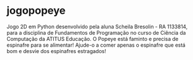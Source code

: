 ﻿# jogopopeye
Jogo 2D em Python desenvolvido pela aluna Scheila Bresolin - RA 1133814, para a disciplina de Fundamentos de Programação no curso de Ciência da Computação da ATITUS Educação. 
O Popeye está faminto e precisa de espinafre para se alimentar! Ajude-o a comer apenas o espinafre que está bom e desvie dos espinafres estragados!
